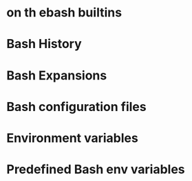 # on th ebash builtins

# Bash History

# Bash Expansions

# Bash configuration files

# Environment variables

# Predefined Bash env variables

